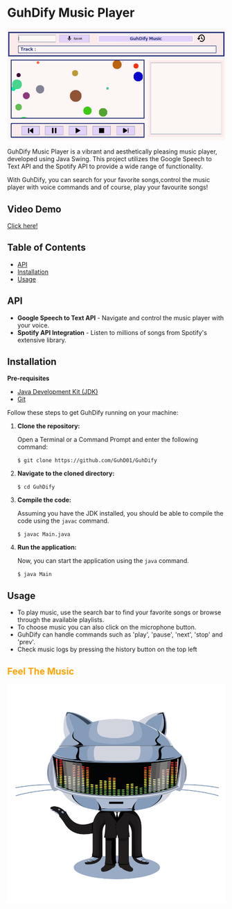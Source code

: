 # GuhDify Music Player

![Project Logo](src/asset/Cover.png)

GuhDify Music Player is a vibrant and aesthetically pleasing music player, developed using Java Swing. This project utilizes the Google Speech to Text API and the Spotify API to provide a wide range of functionality.

With GuhDify, you can search for your favorite songs,control the music player with voice commands and of course, play your favourite songs!

## Video Demo
[Click here!](https://drive.google.com/file/d/1WAH8hRPubWbPbAkhpY9w5enL1821BpyA/view?usp=sharing)


## Table of Contents

- [API](#api)
- [Installation](#installation)
- [Usage](#usage)

## API

* **Google Speech to Text API** - Navigate and control the music player with your voice.
* **Spotify API Integration** - Listen to millions of songs from Spotify's extensive library.

## Installation

**Pre-requisites**

- [Java Development Kit (JDK)](https://www.oracle.com/java/technologies/javase-jdk11-downloads.html)
- [Git](https://git-scm.com/downloads)

Follow these steps to get GuhDify running on your machine:

1. **Clone the repository:**

   Open a Terminal or a Command Prompt and enter the following command:

    ```
    $ git clone https://github.com/GuhD01/GuhDify
    ```

2. **Navigate to the cloned directory:**

    ```
    $ cd GuhDify
    ```

3. **Compile the code:**

   Assuming you have the JDK installed, you should be able to compile the code using the `javac` command.

    ```
    $ javac Main.java
    ```

4. **Run the application:**

   Now, you can start the application using the `java` command.

    ```
    $ java Main
    ```

## Usage

* To play music, use the search bar to find your favorite songs or browse through the available playlists.
* To choose music you can also click on the microphone button.
* GuhDify can handle commands such as 'play', 'pause', 'next', 'stop' and 'prev'.
* Check music logs by pressing the history button on the top left

<h2 style="color:orange;">Feel The Music</h2>

![DaftPunkGif](src/asset/Daft.gif)
